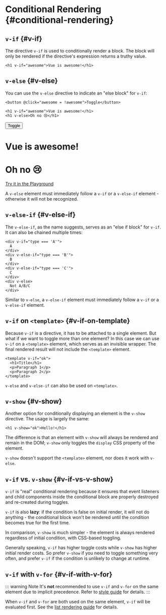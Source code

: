 # Conditional Rendering {#conditional-rendering}


<div class="composition-api">
  <VueSchoolLink href="https://vueschool.io/lessons/vue-fundamentals-capi-conditionals-in-vue" title="Free Vue.js Conditional Rendering Lesson"/>
</div>

<script setup>
import { ref } from 'vue'
const awesome = ref(true)
</script>

## `v-if` {#v-if}

The directive `v-if` is used to conditionally render a block. The block will only be rendered if the directive's expression returns a truthy value.

```vue-html
<h1 v-if="awesome">Vue is awesome!</h1>
```

## `v-else` {#v-else}

You can use the `v-else` directive to indicate an "else block" for `v-if`:

```vue-html
<button @click="awesome = !awesome">Toggle</button>

<h1 v-if="awesome">Vue is awesome!</h1>
<h1 v-else>Oh no 😢</h1>
```

<div class="demo">
  <button @click="awesome = !awesome">Toggle</button>
  <h1 v-if="awesome">Vue is awesome!</h1>
  <h1 v-else>Oh no 😢</h1>
</div>

<div class="composition-api">

[Try it in the Playground](https://play.vuejs.org/#eNpFjkEOgjAQRa8ydIMulLA1hegJ3LnqBskAjdA27RQXhHu4M/GEHsEiKLv5mfdf/sBOxux7j+zAuCutNAQOyZtcKNkZbQkGsFjBCJXVHcQBjYUSqtTKERR3dLpDyCZmQ9bjViiezKKgCIGwM21BGBIAv3oireBYtrK8ZYKtgmg5BctJ13WLPJnhr0YQb1Lod7JaS4G8eATpfjMinjTphC8wtg7zcwNKw/v5eC1fnvwnsfEDwaha7w==)

</div>

A `v-else` element must immediately follow a `v-if` or a `v-else-if` element - otherwise it will not be recognized.

## `v-else-if` {#v-else-if}

The `v-else-if`, as the name suggests, serves as an "else if block" for `v-if`. It can also be chained multiple times:

```vue-html
<div v-if="type === 'A'">
  A
</div>
<div v-else-if="type === 'B'">
  B
</div>
<div v-else-if="type === 'C'">
  C
</div>
<div v-else>
  Not A/B/C
</div>
```

Similar to `v-else`, a `v-else-if` element must immediately follow a `v-if` or a `v-else-if` element.

## `v-if` on `<template>` {#v-if-on-template}

Because `v-if` is a directive, it has to be attached to a single element. But what if we want to toggle more than one element? In this case we can use `v-if` on a `<template>` element, which serves as an invisible wrapper. The final rendered result will not include the `<template>` element.

```vue-html
<template v-if="ok">
  <h1>Title</h1>
  <p>Paragraph 1</p>
  <p>Paragraph 2</p>
</template>
```

`v-else` and `v-else-if` can also be used on `<template>`.

## `v-show` {#v-show}

Another option for conditionally displaying an element is the `v-show` directive. The usage is largely the same:

```vue-html
<h1 v-show="ok">Hello!</h1>
```

The difference is that an element with `v-show` will always be rendered and remain in the DOM; `v-show` only toggles the `display` CSS property of the element.

`v-show` doesn't support the `<template>` element, nor does it work with `v-else`.

## `v-if` vs. `v-show` {#v-if-vs-v-show}

`v-if` is "real" conditional rendering because it ensures that event listeners and child components inside the conditional block are properly destroyed and re-created during toggles.

`v-if` is also **lazy**: if the condition is false on initial render, it will not do anything - the conditional block won't be rendered until the condition becomes true for the first time.

In comparison, `v-show` is much simpler - the element is always rendered regardless of initial condition, with CSS-based toggling.

Generally speaking, `v-if` has higher toggle costs while `v-show` has higher initial render costs. So prefer `v-show` if you need to toggle something very often, and prefer `v-if` if the condition is unlikely to change at runtime.

## `v-if` with `v-for` {#v-if-with-v-for}

::: warning Note
It's **not** recommended to use `v-if` and `v-for` on the same element due to implicit precedence. Refer to [style guide](/style-guide/rules-essential#avoid-v-if-with-v-for) for details.
:::

When `v-if` and `v-for` are both used on the same element, `v-if` will be evaluated first. See the [list rendering guide](list#v-for-with-v-if) for details.
